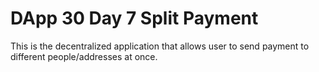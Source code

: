 # DApp 30 Day 7 Split Payment

This is the decentralized application that allows user to send payment to different people/addresses at once.
